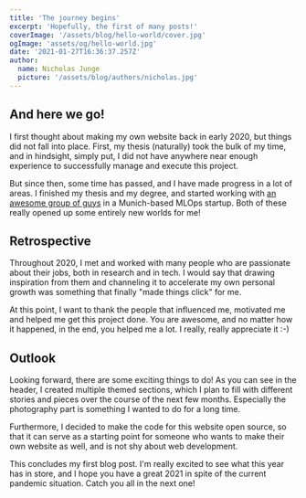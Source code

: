 ```yaml
---
title: 'The journey begins'
excerpt: 'Hopefully, the first of many posts!'
coverImage: '/assets/blog/hello-world/cover.jpg'
ogImage: 'assets/og/hello-world.jpg'
date: '2021-01-27T16:36:37.257Z'
author:
  name: Nicholas Junge
  picture: '/assets/blog/authors/nicholas.jpg'
---
```


## And here we go!

I first thought about making my own website back in early 2020, but things did not fall into place. First, my thesis (naturally) took the bulk of my time, and in hindsight, simply put, I did not have anywhere near enough experience to successfully manage and execute this project.

But since then, some time has passed, and I have made progress in a lot of areas. I finished my thesis and my degree, and started working with [an awesome group of guys](https://maiot.io/) in a Munich-based MLOps startup. Both of these really opened up some entirely new worlds for me!

## Retrospective

Throughout 2020, I met and worked with many people who are passionate about their jobs, both in research and in tech. I would say that drawing inspiration from them and channeling it to accelerate my own personal growth was something that finally "made things click" for me.

At this point, I want to thank the people that influenced me, motivated me and helped me get this project done. You are awesome, and no matter how it happened, in the end, you helped me a lot. I really, really appreciate it :-)

## Outlook

Looking forward, there are some exciting things to do! As you can see in the header, I created multiple themed sections, which I plan to fill with different stories and pieces over the course of the next few months.
Especially the photography part is something I wanted to do for a long time.

Furthermore, I decided to make the code for this website open source, so that it can serve as a starting point for someone who wants to make their own website as well, and is not shy about web development. 

This concludes my first blog post. I'm really excited to see what this year has in store, and I hope you have a great 2021 in spite of the current pandemic situation. Catch you all in the next one!
